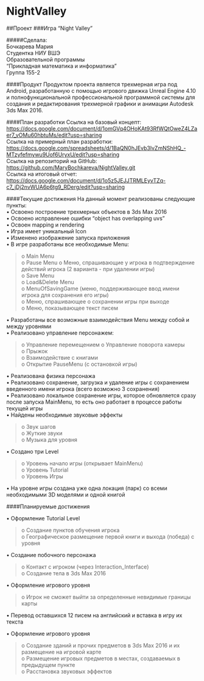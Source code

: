 # NightValley
##Проект
###Игра “Night Valley”
  
  
#####Сделала:  
Бочкарева Мария  
Студентка НИУ ВШЭ  
Образовательной программы  
“Прикладная математика и информатика”  
Группа 155-2  
  
####Продукт
Продуктом проекта является трехмерная игра под Android, разработанную с помощью игрового движка Unreal Engine 4.10 и полнофункциональной профессиональной программной системы для создания и редактирования трехмерной графики и анимации Autodesk 3ds Max 2016.  

####План разработки
Ссылка на базовый концепт:   
https://docs.google.com/document/d/1omGVq4OHoKAt93RfWQtOweZ4LZaer7_vOMu60hbtuMs/edit?usp=sharing  
Ссылка на примерный план разработки:  
https://docs.google.com/spreadsheets/d/1BaQN0hJEvb3lvZmNShHQ_-MTzyfefmywu9Uof6UryxU/edit?usp=sharing  
Ссылка на репозиторий на GitHub:  
https://github.com/MaryBochkareva/NightValley.git  
Ссылка на итоговый отчет:
https://docs.google.com/document/d/1o5z5JEJJTRMLEyvTZq-c7_jDj2nvWUA6p6tg9_RDerg/edit?usp=sharing
  
####Текущие достижения
На данный момент реализованы следующие пункты:  
•	Освоено построение трехмерных объектов в 3ds Max 2016  
•	Освоено исправление ошибки “object has overlapping uvs”  
•	Освоен mapping и rendering  
•	Игра имеет уникальный Icon  
•	Изменено изображение запуска приложения  
•	В игре разработаны все необходимые Menu:  
>    o	Main Menu  
>    o	Pause Menu 
>    o	Меню, спрашивающие у игрока в подтверждение действий игрока (2 варианта - при удалении игры)  
>    o	Save Menu  
>    o	Load&Delete Menu  
>    o	MenuOfSavingGame (меню, поддерживающее ввод имени игрока для сохранения его игры)  
>    o	Меню, спрашивающее о сохранении игры при выходе  
>    o	Меню, показывающее текст писем  

•	Разработаны все возможные взаимодействия Menu между собой и между уровнями  
•	Реализовано управление персонажем:  
>    o	Управление перемещением 
>    o	Управление поворота камеры  
>    o	Прыжок  
>    o	Взаимодействие с книгами  
>    o	Открытие PauseMenu (с остановкой игры)  

•	Реализована физика персонажа  
•	Реализовано сохранение, загрузка и удаление игры с сохранением введенного имени игрока (всего возможно 3 сохранения)  
•	Реализовано локальное сохранение игры, которое обновляется сразу после запуска MainMenu, то есть оно работает в процессе работы текущей игры  
•	Найдены необходимые звуковые эффекты  
>    o	Звук шагов  
>    o	Жуткие звуки  
>    o	Музыка для уровня   

•	Создано три Level  
>    o	Уровень начало игры (открывает MainMenu)  
>    o	Уровень Tutorial  
>    o	Уровень Игры  

•	На уровне игры создана уже одна локация (парк) со всеми необходимыми 3D моделями и одной книгой  
  
####Планируемые достижения

•	Оформление Tutorial Level  
>    o	Создание пунктов обучения игрока  
>    o	Географическое размещение первой книги и выхода (победа) с уровня  

•	Создание побочного персонажа  
>    o	Контакт с игроком (через Interaction_Interface)  
>    o	Создание тела в 3ds Max 2016  

•	Оформление игрового уровня 
>    o	Игрок не сможет выйти за определенные невидимые границы карты

•	Перевод оставшихся 12 писем на английский и вставка в игру их текста  

•	Оформление игрового уровня  
>    o	Создание зданий и прочих предметов в 3ds Max 2016 и их размещение на игровой карте  
>    o	Размещение игровых предметов в местах, создаваемых в предыдущем пункте  
>    o	Расстановка звуковых эффектов 

